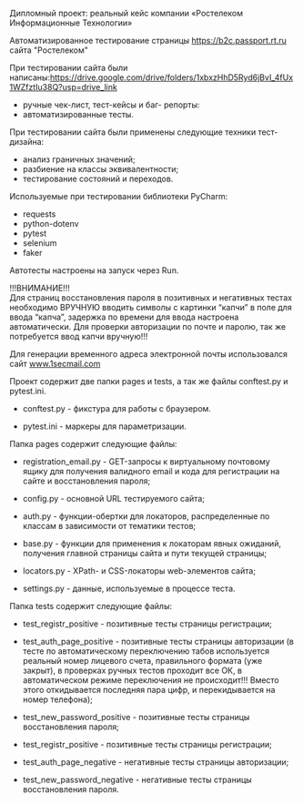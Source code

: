 Дипломный проект: реальный кейс компании «Ростелеком Информационные Технологии»

Автоматизированное тестирование страницы https://b2c.passport.rt.ru сайта "Ростелеком"

При тестировании сайта были написаны:https://drive.google.com/drive/folders/1xbxzHhD5Ryd6jBvI_4fUx1WZfztIu38Q?usp=drive_link
- ручные чек-лист, тест-кейсы и баг- репорты:
- автоматизированные тесты.

При тестировании сайта были применены следующие техники тест-дизайна:
- анализ граничных значений;
- разбиение на классы эквивалентности;
- тестирование состояний и переходов.

Используемые при тестировании библиотеки PyCharm:
- requests
- python-dotenv
- pytest
- selenium
- faker

Автотесты настроены на запуск через Run.

!!!ВНИМАНИЕ!!!   
Для страниц восстановления пароля в позитивных и негативных тестах необходимо ВРУЧНУЮ вводить символы с картинки “капчи” в поле для ввода “капча”, задержка по времени для ввода настроена автоматически. Для проверки авторизации по почте и паролю, так же потребуется ввод капчи вручную!!!


Для генерации временного адреса электронной почты использовался сайт www.1secmail.com 


Проект содержит две папки pages  и tests, а так же файлы conftest.py и pytest.ini.

- conftest.py - фикстура для работы с браузером.

- pytest.ini - маркеры для параметризации.

Папка pages содержит следующие файлы:

- registration_email.py - GET-запросы к виртуальному почтовому ящику для получения валидного email и кода для регистрации на сайте и восстановления пароля;

- config.py - основной URL тестируемого сайта;

- auth.py - функции-обертки для локаторов, распределенные по классам в зависимости от тематики тестов;

- base.py - функции для применения к локаторам явных ожиданий, получения главной страницы сайта и пути текущей страницы;

- locators.py - XPath- и CSS-локаторы web-элементов сайта;

- settings.py - данные, используемые в процессе теста.

Папка tests содержит следующие файлы:

- test_registr_positive - позитивные тесты страницы регистрации;

- test_auth_page_positive - позитивные тесты страницы авторизации (в тесте по автоматическому переключению табов используется реальный номер лицевого счета, правильного формата (уже закрыт), в проверках ручных тестов проходит все ОК, в автоматическом режиме переключения не происходит!!! Вместо этого откидывается последняя пара цифр, и перекидывается на номер телефона);

- test_new_password_positive - позитивные тесты страницы восстановления пароля;

- test_registr_positive - позитивные тесты страницы регистрации;

- test_auth_page_negative - негативные тесты страницы авторизации;

- test_new_password_negative - негативные тесты страницы восстановления пароля.

